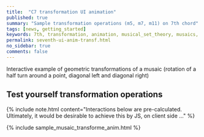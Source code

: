 ```yaml
---
title:  "C7 transformation UI animation"
published: true
summary: "Sample transformation operations (m5, m7, m11) on 7th chord"
tags: [news, getting_started]
keywords: 7th, transformation, animation, musical_set_theory, musaics, 88musaics, 88-musaics
permalink: seventh-ui-anim-transf.html
no_sidebar: true
comments: false
---
```



Interactive example of geometric transformations of a musaic (rotation of a half turn around a point, diagonal left and diagonal right)


## Test yourself transformation operations

{% include note.html content="Interactions below are pre-calculated. Ultimately, it would be desirable to achieve this by JS, on client side ..." %}

<div class="home">
    {% include sample_musaic_transforme_anim.html %}
</div>
